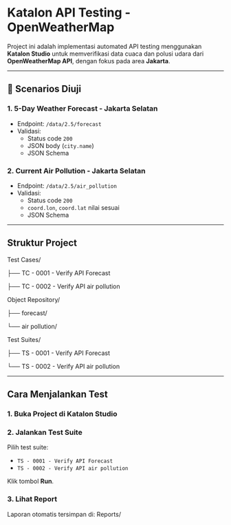 # Katalon API Testing - OpenWeatherMap

Project ini adalah implementasi automated API testing menggunakan **Katalon Studio** untuk memverifikasi data cuaca dan polusi udara dari **OpenWeatherMap API**, dengan fokus pada area **Jakarta**.

---

## 🔧 Scenarios Diuji

### 1. 5-Day Weather Forecast - Jakarta Selatan
- Endpoint: `/data/2.5/forecast`
- Validasi:
  - Status code `200`
  - JSON body (`city.name`)
  - JSON Schema

### 2. Current Air Pollution - Jakarta Selatan
- Endpoint: `/data/2.5/air_pollution`
- Validasi:
  - Status code `200`
  - `coord.lon`, `coord.lat` nilai sesuai
  - JSON Schema

---

##  Struktur Project
Test Cases/

├── TC - 0001 - Verify API Forecast

├── TC - 0002 - Verify API air pollution

Object Repository/

├── forecast/

└── air pollution/

Test Suites/

├── TS - 0001 - Verify API Forecast

└── TS - 0002 - Verify API air pollution


---

## Cara Menjalankan Test

### 1. Buka Project di Katalon Studio

### 2. Jalankan Test Suite
Pilih test suite:
- `TS - 0001 - Verify API Forecast`
- `TS - 0002 - Verify API air pollution`

Klik tombol **Run**.

### 3. Lihat Report
Laporan otomatis tersimpan di:
Reports/

